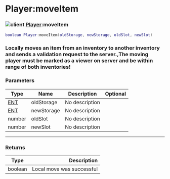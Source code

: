 # Player:moveItem

### ![client](../../home/player/.gitbook/assets/client.png) [Player](../../home/player/home/Player/):moveItem

```lua
boolean Player:moveItem(oldStorage, newStorage, oldSlot, newSlot)
```

### Locally moves an item from an inventory to another inventory and sends a validation request to the server.,The moving player must be marked as a viewer on server and be within range of both inventories!

### Parameters

| Type                               | Name       | Description    | Optional |
| ---------------------------------- | ---------- | -------------- | -------: |
| [ENT](../../home/player/home/ENT/) | oldStorage | No description |          |
| [ENT](../../home/player/home/ENT/) | newStorage | No description |          |
| number                             | oldSlot    | No description |          |
| number                             | newSlot    | No description |          |

***

### Returns

| Type    |               Description |
| ------- | ------------------------: |
| boolean | Local move was successful |
